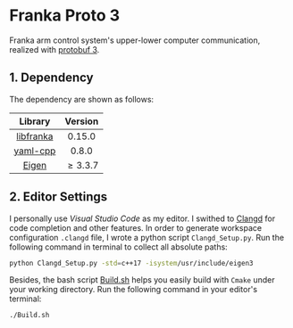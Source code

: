 # Franka Proto 3

Franka arm control system's upper-lower computer communication, realized with [protobuf 3](https://github.com/protocolbuffers/protobuf).

## 1. Dependency

The dependency are shown as follows:

|Library|Version|
|:---:|:---:|
|[libfranka](https://github.com/frankaemika/libfranka)|$0.15.0$|
|[yaml-cpp](https://github.com/jbeder/yaml-cpp)|$0.8.0$|
|[Eigen](https://eigen.tuxfamily.org/dox/)|$\geq 3.3.7$|

## 2. Editor Settings

I personally use *Visual Studio Code* as my editor. I swithed to [Clangd](https://clangd.llvm.org/) for code completion and other features. In order to generate workspace configuration `.clangd` file, I wrote a python script `Clangd_Setup.py`. Run the following command in terminal to collect all absolute paths:

```bash
python Clangd_Setup.py -std=c++17 -isystem/usr/include/eigen3
```

Besides, the bash script [Build.sh](./Build.sh) helps you easily build with `Cmake` under your working directory. Run the following command in your editor's terminal:

```bash
./Build.sh
```

